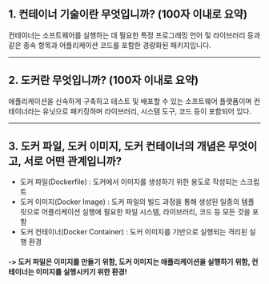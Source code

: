 ## 1. 컨테이너 기술이란 무엇입니까? (100자 이내로 요약)

컨테이너는 소프트웨어를 실행하는 데 필요한 특정 프로그래밍 언어 및 라이브러리 등과 같은 종속 항목과 어플리케이션 코드를 포함한 경량화된 패키지입니다. 

***

## 2. 도커란 무엇입니까? (100자 이내로 요약)

애플리케이션을 신속하게 구축하고 테스트 및 배포할 수 있는 소프트웨어 플랫폼이며 컨테이너라는 유닛으로 패키징하며 라이브러리, 시스템 도구, 코드 등이 포함되어 있다.

***

## 3. 도커 파일, 도커 이미지, 도커 컨테이너의 개념은 무엇이고, 서로 어떤 관계입니까?

- 도커 파일(Dockerfile) : 도커에서 이미지를 생성하기 위한 용도로 작성되는 스크립트
- 도커 이미지(Docker Image) : 도커 파일의 빌드 과정을 통해 생성된 일종의 템플릿으로 어플리케이션 실행에 필요한 파일 시스템, 라이브러리, 코드 등 모든 것을 포함
- 도커 컨테이너(Docker Container) : 도커 이미지를 기반으로 실행되는 격리된 실행 환경

#### -> 도커 파일은 이미지를 만들기 위함, 도커 이미지는 애플리케이션을 실행하기 위함, 컨테이너는 이미지를 실행시키기 위한 환경!